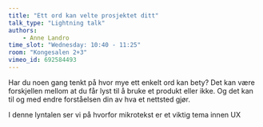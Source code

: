 ```yaml
---
title: "Ett ord kan velte prosjektet ditt"
talk_type: "Lightning talk"
authors:
    - Anne Landro
time_slot: "Wednesday: 10:40 - 11:25"
room: "Kongesalen 2+3"
vimeo_id: 692584493
---
```

Har du noen gang tenkt på hvor mye ett enkelt ord kan bety? Det kan være forskjellen mellom at du får lyst til å bruke et produkt eller ikke. Og det kan til og med endre forståelsen din av hva et nettsted gjør.

I denne lyntalen ser vi på hvorfor mikrotekst er et viktig tema innen UX
